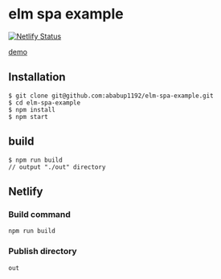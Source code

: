 # elm spa example

[![Netlify Status](https://api.netlify.com/api/v1/badges/8ccb930b-9c68-4c21-9ccf-236c0b9c2e2c/deploy-status)](https://app.netlify.com/sites/elm-spa-example-abab/deploys)


[demo](https://elm-spa-example-abab.netlify.com)

## Installation

```
$ git clone git@github.com:ababup1192/elm-spa-example.git
$ cd elm-spa-example
$ npm install
$ npm start
```

## build

```
$ npm run build
// output "./out" directory
```

## Netlify

### Build command

```
npm run build
```

### Publish directory

```
out
```

